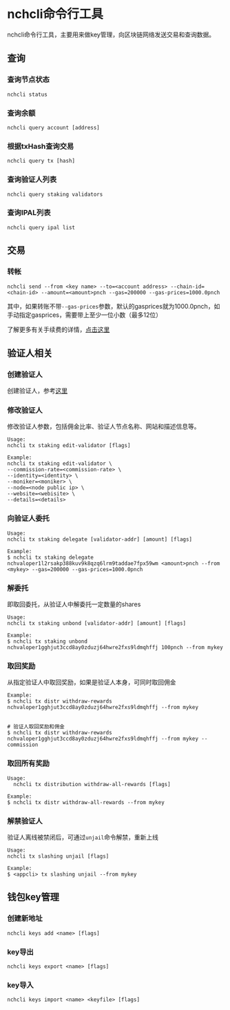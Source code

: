 # nchcli命令行工具

nchcli命令行工具，主要用来做key管理，向区块链网络发送交易和查询数据。

## 查询

### 查询节点状态

```shell
nchcli status
```

### 查询余额

```shell
nchcli query account [address]
```

### 根据txHash查询交易

```shell
nchcli query tx [hash]
```

### 查询验证人列表

```shell
nchcli query staking validators
```

### 查询IPAL列表

```shell
nchcli query ipal list
```

## 交易

### 转帐

```shell
nchcli send --from <key name> --to=<account address> --chain-id=<chain-id> --amount=<amount>pnch --gas=200000 --gas-prices=1000.0pnch
```

其中，如果转账不带```--gas-prices```参数，默认的gasprices就为1000.0pnch，如手动指定gasprices，需要带上至少一位小数（最多12位）

了解更多有关手续费的详情，[点击这里](../advanced/Q&A.md#交易手续费)

## 验证人相关

### 创建验证人

创建验证人，参考[这里](../get-started/how-to-become-validator.md)

### 修改验证人

修改验证人参数，包括佣金比率、验证人节点名称、网站和描述信息等。

```
Usage:
nchcli tx staking edit-validator [flags]

Example:
nchcli tx staking edit-validator \
--commission-rate=<commission-rate> \
--identity=<identity> \
--moniker=<moniker> \
--node=<node public ip> \
--website=<webisite> \
--details=<details> 
```

### 向验证人委托

```shell
Usage:
nchcli tx staking delegate [validator-addr] [amount] [flags]

Example:
$ nchcli tx staking delegate nchvaloper1l2rsakp388kuv9k8qzq6lrm9taddae7fpx59wm <amount>pnch --from <mykey> --gas=200000 --gas-prices=1000.0pnch
```

### 解委托

即取回委托，从验证人中解委托一定数量的shares

```shell
Usage:
nchcli tx staking unbond [validator-addr] [amount] [flags]

Example:
$ nchcli tx staking unbond nchvaloper1gghjut3ccd8ay0zduzj64hwre2fxs9ldmqhffj 100pnch --from mykey

```

### 取回奖励

从指定验证人中取回奖励，如果是验证人本身，可同时取回佣金

```shell
Example:
$ nchcli tx distr withdraw-rewards nchvaloper1gghjut3ccd8ay0zduzj64hwre2fxs9ldmqhffj --from mykey


# 验证人取回奖励和佣金
$ nchcli tx distr withdraw-rewards nchvaloper1gghjut3ccd8ay0zduzj64hwre2fxs9ldmqhffj --from mykey --commission
```

### 取回所有奖励

```shell
Usage:
  nchcli tx distribution withdraw-all-rewards [flags]

Example:
$ nchcli tx distr withdraw-all-rewards --from mykey
```

### 解禁验证人

验证人离线被禁闭后，可通过```unjail```命令解禁，重新上线

```shell
Usage:
nchcli tx slashing unjail [flags]

Example:
$ <appcli> tx slashing unjail --from mykey
```

## 钱包key管理

### 创建新地址

```shell
nchcli keys add <name> [flags]
```

### key导出

```shell
nchcli keys export <name> [flags]
```

### key导入

```shell
nchcli keys import <name> <keyfile> [flags]
```
